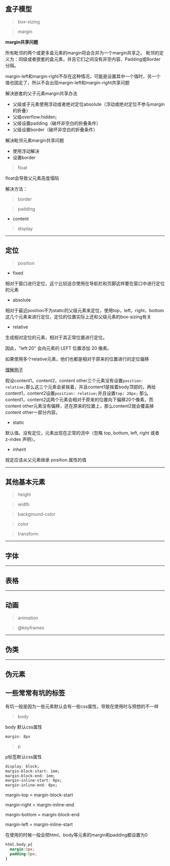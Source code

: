 ## 盒子模型

> box-sizing

> margin

**margin共享问题**

所有毗邻的两个或更多盒元素的margin将会合并为一个margin共享之。 毗邻的定义为：同级或者嵌套的盒元素，并且它们之间没有非空内容、Padding或Border分隔。

margin-left和margin-right不存在这种情况，可能是设置其中一个值时，另一个值也固定了，所以不会出现margin-left和margin-right共享问题


解决嵌套的父子元素margin共享办法

* 父级或子元素使用浮动或者绝对定位absolute（浮动或绝对定位不参与margin的折叠）
* 父级overflow:hidden;
* 父级设置padding（破坏非空白的折叠条件）
* 父级设置border（破坏非空白的折叠条件）

解决毗邻元素margin共享问题

* 使用浮动解决
* 设置border

>float

float会导致父元素高度塌陷

解决方法：



> border

> padding

* content


>display

***

## 定位

> position

* fixed 

相对于窗口进行定位，这个比较适合使用在导航栏和页脚这样要在窗口中进行定位的元素

* absolute

相对于最近position不为static的父级元素来定位，使用top，left，right，bottom这几个元素来进行定位，定位的位置实际上还和父级元素的box-sizing有关

* relative	

生成相对定位的元素，相对于其正常位置进行定位。

因此，"left:20" 会向元素的 LEFT 位置添加 20 像素。

如果使用多个relative元素，他们也都是相对于原来的位置进行的定位偏移

[理解例子](demo/relative.html)

假设content1，content2，content other三个元素没有设置`position: relative;`那么这三个元素会紧挨着，并且content1是挨着body顶部的，再给content1，content2设置`position: relative;`并且设置`top: 20px;` 那么content1，content2这两个元素会相对于原来的位置向下偏移20个像素，而content other元素没有偏移，还在原来的位置上，那么content2就会覆盖掉content other一部分内容。

* static
 
 默认值。没有定位，元素出现在正常的流中（忽略 top, bottom, left, right 或者 z-index 声明）。

 * inherit 

 规定应该从父元素继承 position 属性的值
***

## 其他基本元素

>height

>width

>background-color

>color

>transform
***

## 字体
***

## 表格
***

## 动画

>animation

>@keyframes 

***



## 伪类
***


## 伪元素

## 一些常常有坑的标签

有坑一般是因为一些元素默认会有一些css属性，导致在使用时与预想的不一样

>body

body 默认css属性

```css
margin: 8px
```


>p

p标签默认css属性

```css
display: block;
margin-block-start: 1em;
margin-block-end: 1em;
margin-inline-start: 0px;
margin-inline-end: 0px;
```

margin-top = margin-block-start

margin-right = margin-inline-end

margin-bottom = margin-block-end

margin-left = margin-inline-start


在使用的时候一般会把html、body等元素的margin和padding都设置为0

```css
html,body,p{
  margin:0px;
  padding:0px;
}

```




